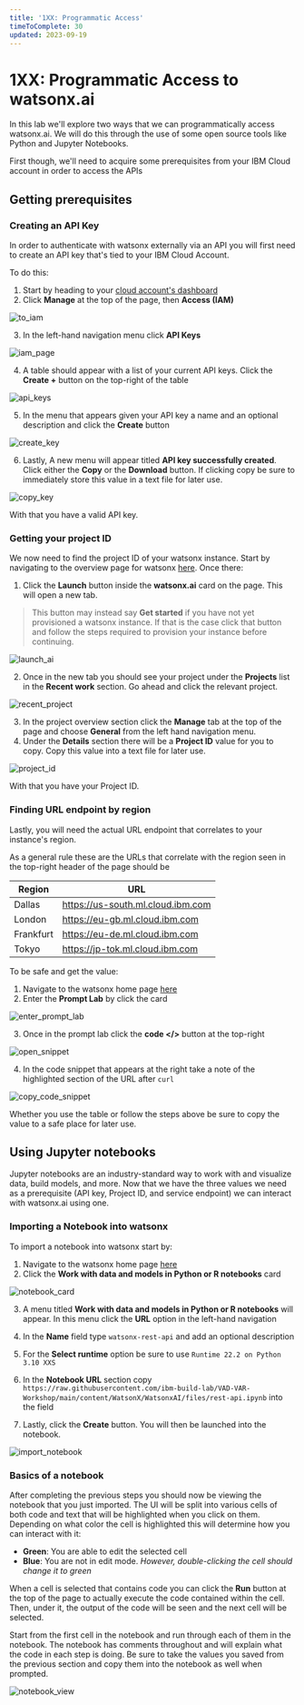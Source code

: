 ```yaml
---
title: '1XX: Programmatic Access'
timeToComplete: 30
updated: 2023-09-19
---
```


# 1XX: Programmatic Access to watsonx.ai

In this lab we'll explore two ways that we can programmatically access watsonx.ai. We will do this through the use of some open source tools like Python and Jupyter Notebooks.

First though, we'll need to acquire some prerequisites from your IBM Cloud account in order to access the APIs

## Getting prerequisites

### Creating an API Key

In order to authenticate with watsonx externally via an API you will first need to create an API key that's tied to your IBM Cloud Account.

To do this:

1. Start by heading to your [cloud account's dashboard](https://cloud.ibm.com/)
2. Click **Manage** at the top of the page, then **Access (IAM)**

![to_iam](./images/102/1.png)

3. In the left-hand navigation menu click **API Keys**

![iam_page](./images/102/2.png)

4. A table should appear with a list of your current API keys. Click the **Create +** button on the top-right of the table

![api_keys](./images/102/3.png)

5. In the menu that appears given your API key a name and an optional description and click the **Create** button

![create_key](./images/102/4.png)

6. Lastly, A new menu will appear titled **API key successfully created**. Click either the **Copy** or the **Download** button. If clicking copy be sure to immediately store this value in a text file for later use.

![copy_key](./images/102/5.png)

With that you have a valid API key.

### Getting your project ID

We now need to find the project ID of your watsonx instance. Start by navigating to the overview page for watsonx [here](https://cloud.ibm.com/watsonx/overview). Once there:

1. Click the **Launch** button inside the **watsonx.ai** card on the page. This will open a new tab.

> This button may instead say **Get started** if you have not yet provisioned a watsonx instance. If that is the case click that button and follow the steps required to provision your instance before continuing.

![launch_ai](./images/102/6.png)

2. Once in the new tab you should see your project under the **Projects** list in the **Recent work** section. Go ahead and click the relevant project.

![recent_project](./images/102/7.png)

3. In the project overview section click the **Manage** tab at the top of the page and choose **General** from the left hand navigation menu.
4. Under the **Details** section there will be a **Project ID** value for you to copy. Copy this value into a text file for later use.

![project_id](./images/102/8.png)

With that you have your Project ID.

### Finding URL endpoint by region

Lastly, you will need the actual URL endpoint that correlates to your instance's region.

As a general rule these are the URLs that correlate with the region seen in the top-right header of the page should be

| Region    | URL                               |
| --------- | --------------------------------- |
| Dallas    | https://us-south.ml.cloud.ibm.com |
| London    | https://eu-gb.ml.cloud.ibm.com    |
| Frankfurt | https://eu-de.ml.cloud.ibm.com    |
| Tokyo     | https://jp-tok.ml.cloud.ibm.com   |

To be safe and get the value:

1. Navigate to the watsonx home page [here](https://dataplatform.cloud.ibm.com/wx/home)
2. Enter the **Prompt Lab** by click the card

![enter_prompt_lab](./images/102/9.png)

3. Once in the prompt lab click the **code \<\/\>** button at the top-right

![open_snippet](./images/102/10.png)

4. In the code snippet that appears at the right take a note of the highlighted section of the URL after `curl`

![copy_code_snippet](./images/102/11.png)

Whether you use the table or follow the steps above be sure to copy the value to a safe place for later use.

## Using Jupyter notebooks

Jupyter notebooks are an industry-standard way to work with and visualize data, build models, and more. Now that we have the three values we need as a prerequisite (API key, Project ID, and service endpoint) we can interact with watsonx.ai using one.

### Importing a Notebook into watsonx

To import a notebook into watsonx start by:

1. Navigate to the watsonx home page [here](https://dataplatform.cloud.ibm.com/wx/home)
2. Click the **Work with data and models in Python or R notebooks** card

![notebook_card](./images/102/12.png)

3. A menu titled **Work with data and models in Python or R notebooks** will appear. In this menu click the **URL** option in the left-hand navigation

4. In the **Name** field type `watsonx-rest-api` and add an optional description

5. For the **Select runtime** option be sure to use `Runtime 22.2 on Python 3.10 XXS`

6. In the **Notebook URL** section copy `https://raw.githubusercontent.com/ibm-build-lab/VAD-VAR-Workshop/main/content/WatsonX/WatsonxAI/files/rest-api.ipynb` into the field

7. Lastly, click the **Create** button. You will then be launched into the notebook.

![import_notebook](./images/102/13.png)

### Basics of a notebook

After completing the previous steps you should now be viewing the notebook that you just imported. The UI will be split into various cells of both code and text that will be highlighted when you click on them. Depending on what color the cell is highlighted this will determine how you can interact with it:

- **Green**: You are able to edit the selected cell
- **Blue**: You are not in edit mode. _However, double-clicking the cell should change it to green_

When a cell is selected that contains code you can click the **Run** button at the top of the page to actually execute the code contained within the cell. Then, under it, the output of the code will be seen and the next cell will be selected.

Start from the first cell in the notebook and run through each of them in the notebook. The notebook has comments throughout and will explain what the code in each step is doing. Be sure to take the values you saved from the previous section and copy them into the notebook as well when prompted.

![notebook_view](./images/102/14.png)
